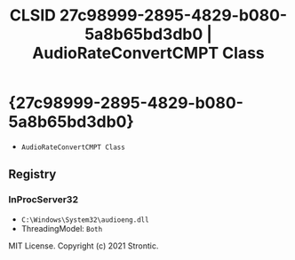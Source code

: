 ﻿---
title: "CLSID 27c98999-2895-4829-b080-5a8b65bd3db0 | AudioRateConvertCMPT Class"
excerpt: What is COM-Object CLSID 27c98999-2895-4829-b080-5a8b65bd3db0?
---

# {27c98999-2895-4829-b080-5a8b65bd3db0}

* `AudioRateConvertCMPT Class`

## Registry


### InProcServer32

* `C:\Windows\System32\audioeng.dll`
* ThreadingModel: `Both`

MIT License. Copyright (c) 2021 Strontic.


